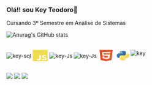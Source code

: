 ### Olá!! sou  Key Teodoro🪭

Cursando 3º Semestre em Analise de Sistemas


![Anurag's GitHub stats](https://github-readme-stats.vercel.app/api?username=keyteodoro&show_icons=true&theme=onedark)
<div style="display: inline_block"><br>
  
  <img align="center" alt="key-sql" height="30" width="40" src="https://cdn.jsdelivr.net/gh/devicons/devicon@latest/icons/mysql/mysql-original.svg" />
  <img align="center" alt="key-Js" height="30" width="40" src="https://raw.githubusercontent.com/devicons/devicon/master/icons/javascript/javascript-plain.svg">
  <img align="center" alt="key-Js" height="30" width="40"src="https://cdn.jsdelivr.net/gh/devicons/devicon@latest/icons/canva/canva-original.svg" />
  <img align="center" alt="key-Js" height="30" width="40"src="https://cdn.jsdelivr.net/gh/devicons/devicon@latest/icons/c/c-original.svg" />
  <img align="center" alt="key-HTML" height="30" width="40" src="https://raw.githubusercontent.com/devicons/devicon/master/icons/html5/html5-original.svg">
  <img align="center" alt="key-Python" height="30" width="40" src="https://raw.githubusercontent.com/devicons/devicon/master/icons/python/python-original.svg">
  <img align="right" alt="key" height="180" width="180" src="https://github.com/keyteodoro/keyteodoro/assets/162514639/f01cba2f-1567-47ff-86ff-f78d44f7b956"/>

##


<div> 
  
  <a href="https://instagram.com/keyteodoro_" target="_blank"><img src="https://img.shields.io/badge/-Instagram-%23E4405F?style=for-the-badge&logo=instagram&logoColor=white" target="_blank"></a>
  <a href = "mailto:khayoteodorocps@gmail.com"><img src="https://img.shields.io/badge/-Gmail-%23333?style=for-the-badge&logo=gmail&logoColor=white" target="_blank"></a>
  <a href="https://www.linkedin.com/in/khayoteodoro-45875016a" target="_blank"><img src="https://img.shields.io/badge/-LinkedIn-%230077B5?style=for-the-badge&logo=linkedin&logoColor=white" target="_blank"></a> 
  
</div>
